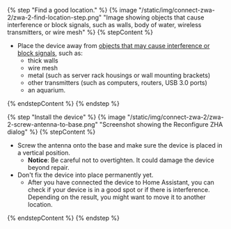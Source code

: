 <!---steps on assembling, finding a location, and installing Home Assistant Connect ZWA-2. -->


{% step "Find a good location." %}
{% image "/static/img/connect-zwa-2/zwa-2-find-location-step.png" "Image showing objects that cause interference or block signals, such as walls, body of water, wireless transmitters, or wire mesh" %}
{% stepContent %}

- Place the device away from [objects that may cause interference or block signals](/hc/en-us/articles/28670284336925), such as:
  - thick walls
  - wire mesh
  - metal (such as server rack housings or wall mounting brackets)
  - other transmitters (such as computers, routers, USB 3.0 ports)
  - an aquarium.

{% endstepContent %}
{% endstep %}

{% step "Install the device" %}
{% image "/static/img/connect-zwa-2/zwa-2-screw-antenna-to-base.png" "Screenshot showing the Reconfigure ZHA dialog" %}
{% stepContent %}

- Screw the antenna onto the base and make sure the device is placed in a vertical position.
  - **Notice**: Be careful not to overtighten. It could damage the device beyond repair.
- Don't fix the device into place permanently yet.
  - After you have connected the device to Home Assistant, you can check if your device is in a good spot or if there is interference. Depending on the result, you might want to move it to another location.

{% endstepContent %}
{% endstep %}